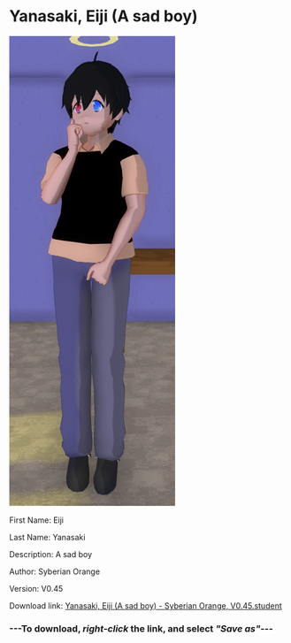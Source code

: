 # Yanasaki, Eiji (A sad boy)

<img src = "https://raw.githubusercontent.com/Arbiter1223/Daigaku-Gurashi-Custom-Students/master/Students/Files/Yanasaki%2C%20Eiji%20(A%20sad%20boy).png">

First Name: Eiji

Last Name: Yanasaki

Description: A sad boy

Author: Syberian Orange

Version: V0.45

Download link: <a href="https://raw.githubusercontent.com/Arbiter1223/Daigaku-Gurashi-Custom-Students/master/Students/Files/Yanasaki%2C%20Eiji%20(A%20sad%20boy)%20-%20Syberian%20Orange%2C%20V0.45.student">Yanasaki, Eiji (A sad boy) - Syberian Orange, V0.45.student</a>

### ---**To download, _right-click_ the link, and select _"Save as"_**---
